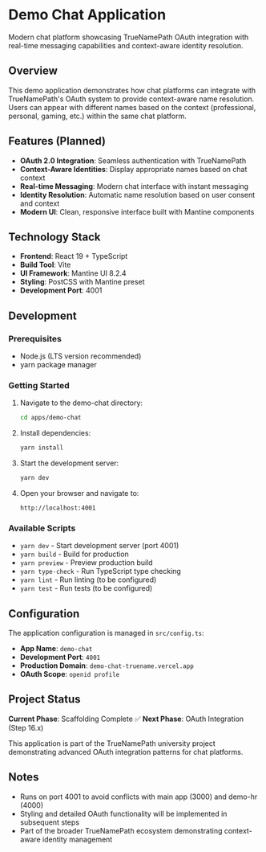 # Demo Chat Application

Modern chat platform showcasing TrueNamePath OAuth integration with real-time messaging capabilities and context-aware identity resolution.

## Overview

This demo application demonstrates how chat platforms can integrate with TrueNamePath's OAuth system to provide context-aware name resolution. Users can appear with different names based on the context (professional, personal, gaming, etc.) within the same chat platform.

## Features (Planned)

- **OAuth 2.0 Integration**: Seamless authentication with TrueNamePath
- **Context-Aware Identities**: Display appropriate names based on chat context
- **Real-time Messaging**: Modern chat interface with instant messaging
- **Identity Resolution**: Automatic name resolution based on user consent and context
- **Modern UI**: Clean, responsive interface built with Mantine components

## Technology Stack

- **Frontend**: React 19 + TypeScript
- **Build Tool**: Vite
- **UI Framework**: Mantine UI 8.2.4
- **Styling**: PostCSS with Mantine preset
- **Development Port**: 4001

## Development

### Prerequisites

- Node.js (LTS version recommended)
- yarn package manager

### Getting Started

1. Navigate to the demo-chat directory:

   ```bash
   cd apps/demo-chat
   ```

2. Install dependencies:

   ```bash
   yarn install
   ```

3. Start the development server:

   ```bash
   yarn dev
   ```

4. Open your browser and navigate to:
   ```
   http://localhost:4001
   ```

### Available Scripts

- `yarn dev` - Start development server (port 4001)
- `yarn build` - Build for production
- `yarn preview` - Preview production build
- `yarn type-check` - Run TypeScript type checking
- `yarn lint` - Run linting (to be configured)
- `yarn test` - Run tests (to be configured)

## Configuration

The application configuration is managed in `src/config.ts`:

- **App Name**: `demo-chat`
- **Development Port**: `4001`
- **Production Domain**: `demo-chat-truename.vercel.app`
- **OAuth Scope**: `openid profile`

## Project Status

**Current Phase**: Scaffolding Complete ✅
**Next Phase**: OAuth Integration (Step 16.x)

This application is part of the TrueNamePath university project demonstrating advanced OAuth integration patterns for chat platforms.

## Notes

- Runs on port 4001 to avoid conflicts with main app (3000) and demo-hr (4000)
- Styling and detailed OAuth functionality will be implemented in subsequent steps
- Part of the broader TrueNamePath ecosystem demonstrating context-aware identity management
